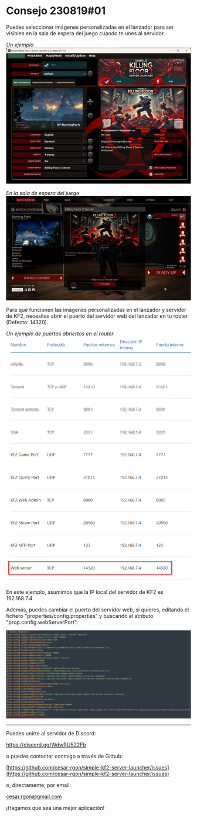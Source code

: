 # Consejo 230819#01

Puedes seleccionar imágenes personalizadas en el lanzador para ser visibles en la sala de espera del juego cuando  te unes al servidor.

*Un ejemplo*
![Launcher screenshot](https://raw.githubusercontent.com/cesar-rgon/simple-kf2-server-launcher/master/doc/images/screenshot00.png)

*En la sala de espera del juego*
![Launcher screenshot](https://raw.githubusercontent.com/cesar-rgon/simple-kf2-server-launcher/master/doc/images/screenshot-in-game.jpg)

Para que funcionen las imágenes personalizadas en el lanzador y servidor de KF2, necesitas abrir el puerto del servidor web del lanzador en tu router (Defecto: 14320).

*Un ejemplo de puertos abriertos en el router*
![Launcher screenshot](https://raw.githubusercontent.com/cesar-rgon/simple-kf2-server-launcher/master/tips/images/tip3-01.png)

En este ejemplo, asumimos que la IP local del servidor de KF2 es 192.168.7.4

Además, puedes cambiar el puerto del servidor web, si quieres, editando el fichero "properties/config.properties" y buscando el atributo "prop.config.webServerPort".

![Launcher screenshot](https://raw.githubusercontent.com/cesar-rgon/simple-kf2-server-launcher/master/tips/images/tip3-02.png)

---

Puedes unirte al servidor de Discord:

https://discord.gg/WdwRU522Fb

o puedes contactar conmigo a través de Github:

[https://github.com/cesar-rgon/simple-kf2-server-launcher/issues](https://github.com/cesar-rgon/simple-kf2-server-launcher/issues)

o, directamente, por email:

[cesar.rgon@gmail.com](mailto:cesar.rgon@gmail.com)

¡Hagamos que sea una mejor aplicación!